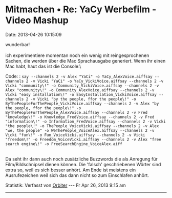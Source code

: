 Mitmachen • Re: YaCy Werbefilm - Video Mashup
=============================================

Date: 2013-04-26 10:15:09

wunderbar!\
\
ich experimentiere momentan noch ein wenig mit reingesprochenen Sachen,
die werden über die Mac Sprachausgabe generiert. Wenn ihr einen Mac
habt, haut das ist die Console:\

Code: 
:   `say --channels 2 -v Alex "YaCi" -o YaCy_AlexVoice.aiffsay --channels 2 -v Vicki "YaCi" -o YaCy_VickiVoice.aiffsay --channels 2 -v Vicki "community\!" -o Community_VickiVoice.aiffsay --channels 2 -v Alex "community\!" -o Community_AlexVoice.aiffsay --channels 2 -v Vicki "easy installation\!" -o EasyInstallation_VickiVoice.aiffsay --channels 2 -v Vicki "by the people, ffor the people\!" -o ByThePeopleForThePeople_VickiVoice.aiffsay --channels 2 -v Alex "by the people, ffor the people\!" -o ByThePeopleForThePeople_AlexVoice.aiffsay --channels 2 -v Fred "knowledge\!" -o Knowledge_FredVoice.aiffsay --channels 2 -v Fred "information\!" -o Information_FredVoice.aiffsay --channels 2 -v Vicki "the people\!" -o ThePeople_VoiceVicki.aiffsay --channels 2 -v Alex "we, the people" -o WeThePeople_VoiceAlex.aiffsay --channels 2 -v Vicki "fun\!" -o Fun_VoiceVicki.aiffsay --channels 2 -v Vicki "freedom\!" -o Freedom_VoiceVicki.aiffsay --channels 2 -v Alex "free search engine\!" -o FreeSearchEngine_VoiceAlex.aiff`

\
Da seht ihr dann auch noch zusätzliche Buzzwords die als Anregung für
Film/Bildschnipsel dienen können. Die \'falsch\' geschriebenen Wörter
sind extra so, weil es sich besser anhört. Am Ende ist meistens ein
Ausrufezeichen weil sich das dann nicht so zum Einschlafen anhört.

Statistik: Verfasst von
[Orbiter](http://forum.yacy-websuche.de/memberlist.php?mode=viewprofile&u=2)
--- Fr Apr 26, 2013 9:15 am

------------------------------------------------------------------------
